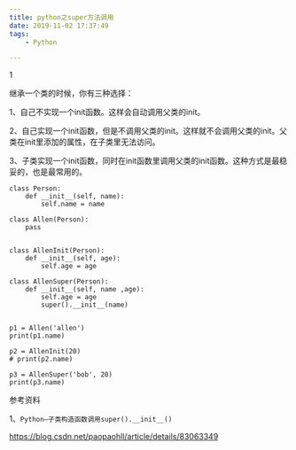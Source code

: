 ```yaml
---
title: python之super方法调用
date: 2019-11-02 17:37:49
tags:
	- Python

---
```


1

继承一个类的时候，你有三种选择：

1、自己不实现一个init函数。这样会自动调用父类的init。

2、自己实现一个init函数，但是不调用父类的init。这样就不会调用父类的init。父类在init里添加的属性，在子类里无法访问。

3、子类实现一个init函数，同时在init函数里调用父类的init函数。这种方式是最稳妥的，也是最常用的。

```
class Person:
    def __init__(self, name):
        self.name = name

class Allen(Person):
    pass


class AllenInit(Person):
    def __init__(self, age):
        self.age = age

class AllenSuper(Person):
    def __init__(self, name ,age):
        self.age = age
        super().__init__(name)


p1 = Allen('allen')
print(p1.name)

p2 = AllenInit(20)
# print(p2.name)

p3 = AllenSuper('bob', 20)
print(p3.name)

```



参考资料

1、`Python—子类构造函数调用super().__init__()`

https://blog.csdn.net/paopaohll/article/details/83063349